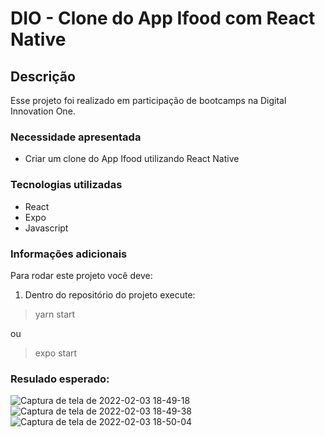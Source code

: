 # DIO - Clone do App Ifood com React Native

## Descrição
Esse projeto foi realizado em participação de bootcamps na Digital Innovation One.

### Necessidade apresentada
- Criar um clone do App Ifood utilizando React Native

### Tecnologias utilizadas
- React
- Expo
- Javascript

### Informações adicionais

Para rodar este projeto você deve:

1. Dentro do repositório do projeto execute:
> yarn start

ou
> expo start


### Resulado esperado:

![Captura de tela de 2022-02-03 18-49-18](https://user-images.githubusercontent.com/54161035/152435014-2adfd14d-b0d3-4bdb-8d8d-ae51ba1e5b5d.png)
![Captura de tela de 2022-02-03 18-49-38](https://user-images.githubusercontent.com/54161035/152435022-6690874c-f3bd-43f4-8392-ee3c8bf13b65.png)
![Captura de tela de 2022-02-03 18-50-04](https://user-images.githubusercontent.com/54161035/152435025-d7f011d3-60a1-4e4f-b95d-3d225b401764.png)

